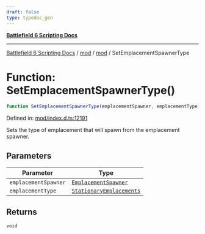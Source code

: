 ```yaml
---
draft: false
type: typedoc_gen
---
```


[**Battlefield 6 Scripting Docs**](../../../_index.md)

***

[Battlefield 6 Scripting Docs](../../../_index.md) / [mod](../../_index.md) / [mod](../_index.md) / SetEmplacementSpawnerType

# Function: SetEmplacementSpawnerType()

```ts
function SetEmplacementSpawnerType(emplacementSpawner, emplacementType): void;
```

Defined in: [mod/index.d.ts:12191](https://github.com/battlefield-portal-community/portal-docs/blob/6d87e21c5922a3efb03c634dbe98e5fe6e797672/generators/santiago/mod/index.d.ts#L12191)

Sets the type of emplacement that will spawn from the emplacement spawner.

## Parameters

| Parameter | Type |
| ------ | ------ |
| `emplacementSpawner` | [`EmplacementSpawner`](../EmplacementSpawner/_index.md) |
| `emplacementType` | [`StationaryEmplacements`](../StationaryEmplacements/_index.md) |

## Returns

`void`
